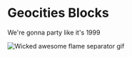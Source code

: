 # Geocities Blocks
We're gonna party like it's 1999

![Wicked awesome flame separator gif](https://user-images.githubusercontent.com/2846578/50296748-261bf180-0449-11e9-8ba7-63922c37e740.gif)
